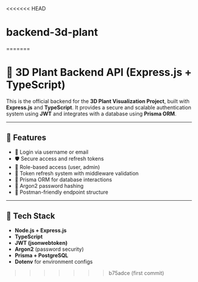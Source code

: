 <<<<<<< HEAD
# backend-3d-plant
=======
# 🌱 3D Plant Backend API (Express.js + TypeScript)

This is the official backend for the **3D Plant Visualization Project**, built with **Express.js** and **TypeScript**. It provides a secure and scalable authentication system using **JWT** and integrates with a database using **Prisma ORM**.

---

## 🚀 Features

- 🔐 Login via username or email
- 🛡️ Secure access and refresh tokens
- 🧠 Role-based access (user, admin)
- 🔄 Token refresh system with middleware validation
- 💾 Prisma ORM for database interactions
- 🧂 Argon2 password hashing
- 🧪 Postman-friendly endpoint structure

---

## 🧱 Tech Stack

- **Node.js + Express.js**
- **TypeScript**
- **JWT (jsonwebtoken)**
- **Argon2** (password security)
- **Prisma + PostgreSQL**
- **Dotenv** for environment configs


>>>>>>> b75adce (first commit)
